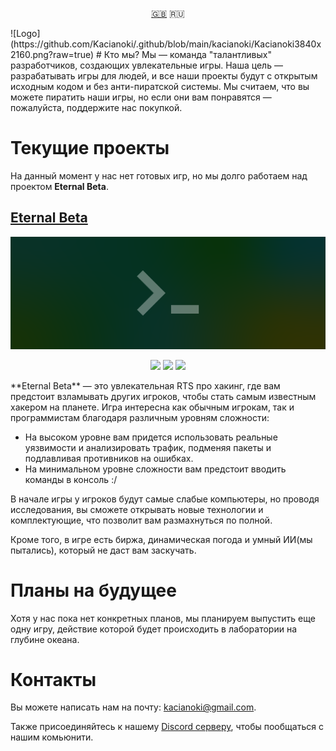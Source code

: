 <p align="center">
  <a href="https://github.com/Kacianoki/.github/blob/main/README.md">🇬🇧</a>
  <a>🇷🇺</a>
</p>
![Logo](https://github.com/Kacianoki/.github/blob/main/kacianoki/Kacianoki3840x2160.png?raw=true)
# Кто мы?
Мы — команда "талантливых" разработчиков, создающих увлекательные игры. Наша цель — разрабатывать игры для людей, и все наши проекты будут с открытым исходным кодом и без анти-пиратской системы. Мы считаем, что вы можете пиратить наши игры, но если они вам понравятся — пожалуйста, поддержите нас покупкой.

# Текущие проекты
На данный момент у нас нет готовых игр, но мы долго работаем над проектом **Eternal Beta**.

## [Eternal Beta](https://github.com/Kacianoki/Eternal-Beta)
![Logo](https://github.com/Kacianoki/.github/blob/main/eternal-beta/Background.png?raw=true)
<p align="center">
  <a href="https://github.com/Kacianoki/Eternal-Beta/actions/workflows/Compatibility.yml"><img src="https://github.com/Kacianoki/Eternal-Beta/actions/workflows/Compatibility.yml/badge.svg"></a>
  <a href="https://github.com/Kacianoki/Eternal-Beta/blob/master/LICENSE"><img src="https://img.shields.io/badge/license-MPL2.0-orange"></img></a>
  <a><img src="https://hits.seeyoufarm.com/api/count/incr/badge.svg?url=https%3A%2F%2Fgithub.com%2FKacianoki%2FEternal-Beta&count_bg=%2379C83D&title_bg=%23555555&icon=&icon_color=%23E7E7E7&title=hits&edge_flat=false"></img></a>
</p>
**Eternal Beta** — это увлекательная RTS про хакинг, где вам предстоит взламывать других игроков, чтобы стать самым известным хакером на планете. Игра интересна как обычным игрокам, так и программистам благодаря различным уровням сложности:

- На высоком уровне вам придется использовать реальные уязвимости и анализировать трафик, подменяя пакеты и подлавливая противников на ошибках.
- На минимальном уровне сложности вам предстоит вводить команды в консоль :/

В начале игры у игроков будут самые слабые компьютеры, но проводя исследования, вы сможете открывать новые технологии и комплектующие, что позволит вам размахнуться по полной.

Кроме того, в игре есть биржа, динамическая погода и умный ИИ(мы пытались), который не даст вам заскучать.

# Планы на будущее
Хотя у нас пока нет конкретных планов, мы планируем выпустить еще одну игру, действие которой будет происходить в лаборатории на глубине океана.

# Контакты
Вы можете написать нам на почту: kacianoki@gmail.com. 

Также присоединяйтесь к нашему [Discord серверу](https://discord.gg/VE4Y6AdgsN), чтобы пообщаться с нашим комьюнити.
